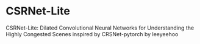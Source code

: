 # CSRNet-Lite
CSRNet-Lite: Dilated Convolutional Neural Networks for Understanding the Highly Congested Scenes
inspired by CRSNet-pytorch by leeyeehoo
